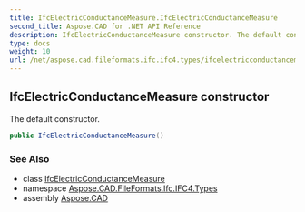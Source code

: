```yaml
---
title: IfcElectricConductanceMeasure.IfcElectricConductanceMeasure
second_title: Aspose.CAD for .NET API Reference
description: IfcElectricConductanceMeasure constructor. The default constructor
type: docs
weight: 10
url: /net/aspose.cad.fileformats.ifc.ifc4.types/ifcelectricconductancemeasure/ifcelectricconductancemeasure/
---
```

## IfcElectricConductanceMeasure constructor

The default constructor.

```csharp
public IfcElectricConductanceMeasure()
```

### See Also

* class [IfcElectricConductanceMeasure](../)
* namespace [Aspose.CAD.FileFormats.Ifc.IFC4.Types](../../ifcelectricconductancemeasure/)
* assembly [Aspose.CAD](../../../)


